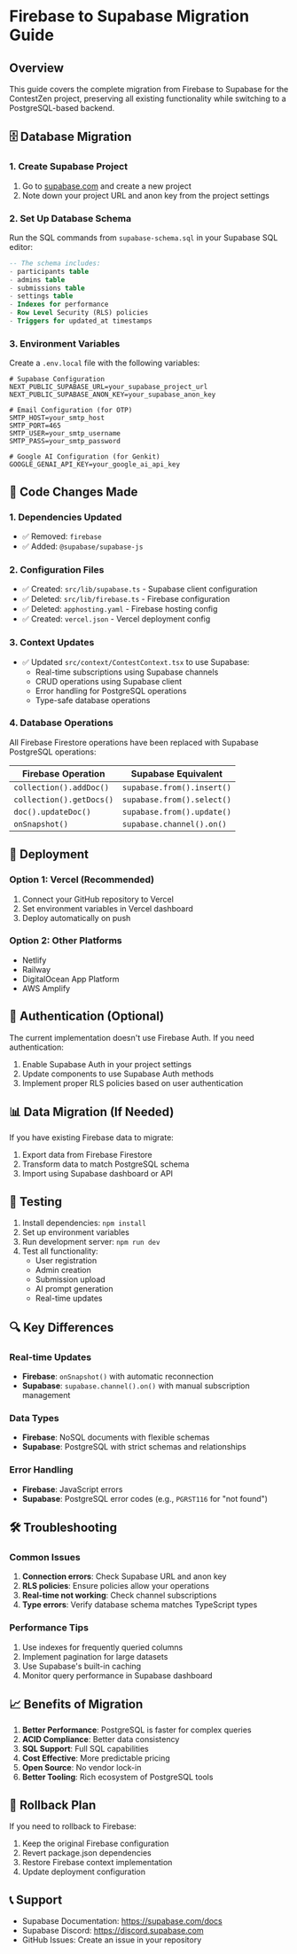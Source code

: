 # Firebase to Supabase Migration Guide

## Overview
This guide covers the complete migration from Firebase to Supabase for the ContestZen project, preserving all existing functionality while switching to a PostgreSQL-based backend.

## 🗄️ Database Migration

### 1. Create Supabase Project
1. Go to [supabase.com](https://supabase.com) and create a new project
2. Note down your project URL and anon key from the project settings

### 2. Set Up Database Schema
Run the SQL commands from `supabase-schema.sql` in your Supabase SQL editor:

```sql
-- The schema includes:
- participants table
- admins table  
- submissions table
- settings table
- Indexes for performance
- Row Level Security (RLS) policies
- Triggers for updated_at timestamps
```

### 3. Environment Variables
Create a `.env.local` file with the following variables:

```env
# Supabase Configuration
NEXT_PUBLIC_SUPABASE_URL=your_supabase_project_url
NEXT_PUBLIC_SUPABASE_ANON_KEY=your_supabase_anon_key

# Email Configuration (for OTP)
SMTP_HOST=your_smtp_host
SMTP_PORT=465
SMTP_USER=your_smtp_username
SMTP_PASS=your_smtp_password

# Google AI Configuration (for Genkit)
GOOGLE_GENAI_API_KEY=your_google_ai_api_key
```

## 🔧 Code Changes Made

### 1. Dependencies Updated
- ✅ Removed: `firebase`
- ✅ Added: `@supabase/supabase-js`

### 2. Configuration Files
- ✅ Created: `src/lib/supabase.ts` - Supabase client configuration
- ✅ Deleted: `src/lib/firebase.ts` - Firebase configuration
- ✅ Deleted: `apphosting.yaml` - Firebase hosting config
- ✅ Created: `vercel.json` - Vercel deployment config

### 3. Context Updates
- ✅ Updated `src/context/ContestContext.tsx` to use Supabase:
  - Real-time subscriptions using Supabase channels
  - CRUD operations using Supabase client
  - Error handling for PostgreSQL operations
  - Type-safe database operations

### 4. Database Operations
All Firebase Firestore operations have been replaced with Supabase PostgreSQL operations:

| Firebase Operation | Supabase Equivalent |
|-------------------|-------------------|
| `collection().addDoc()` | `supabase.from().insert()` |
| `collection().getDocs()` | `supabase.from().select()` |
| `doc().updateDoc()` | `supabase.from().update()` |
| `onSnapshot()` | `supabase.channel().on()` |

## 🚀 Deployment

### Option 1: Vercel (Recommended)
1. Connect your GitHub repository to Vercel
2. Set environment variables in Vercel dashboard
3. Deploy automatically on push

### Option 2: Other Platforms
- Netlify
- Railway
- DigitalOcean App Platform
- AWS Amplify

## 🔐 Authentication (Optional)
The current implementation doesn't use Firebase Auth. If you need authentication:

1. Enable Supabase Auth in your project settings
2. Update components to use Supabase Auth methods
3. Implement proper RLS policies based on user authentication

## 📊 Data Migration (If Needed)
If you have existing Firebase data to migrate:

1. Export data from Firebase Firestore
2. Transform data to match PostgreSQL schema
3. Import using Supabase dashboard or API

## 🧪 Testing
1. Install dependencies: `npm install`
2. Set up environment variables
3. Run development server: `npm run dev`
4. Test all functionality:
   - User registration
   - Admin creation
   - Submission upload
   - AI prompt generation
   - Real-time updates

## 🔍 Key Differences

### Real-time Updates
- **Firebase**: `onSnapshot()` with automatic reconnection
- **Supabase**: `supabase.channel().on()` with manual subscription management

### Data Types
- **Firebase**: NoSQL documents with flexible schemas
- **Supabase**: PostgreSQL with strict schemas and relationships

### Error Handling
- **Firebase**: JavaScript errors
- **Supabase**: PostgreSQL error codes (e.g., `PGRST116` for "not found")

## 🛠️ Troubleshooting

### Common Issues
1. **Connection errors**: Check Supabase URL and anon key
2. **RLS policies**: Ensure policies allow your operations
3. **Real-time not working**: Check channel subscriptions
4. **Type errors**: Verify database schema matches TypeScript types

### Performance Tips
1. Use indexes for frequently queried columns
2. Implement pagination for large datasets
3. Use Supabase's built-in caching
4. Monitor query performance in Supabase dashboard

## 📈 Benefits of Migration

1. **Better Performance**: PostgreSQL is faster for complex queries
2. **ACID Compliance**: Better data consistency
3. **SQL Support**: Full SQL capabilities
4. **Cost Effective**: More predictable pricing
5. **Open Source**: No vendor lock-in
6. **Better Tooling**: Rich ecosystem of PostgreSQL tools

## 🔄 Rollback Plan
If you need to rollback to Firebase:
1. Keep the original Firebase configuration
2. Revert package.json dependencies
3. Restore Firebase context implementation
4. Update deployment configuration

## 📞 Support
- Supabase Documentation: https://supabase.com/docs
- Supabase Discord: https://discord.supabase.com
- GitHub Issues: Create an issue in your repository
